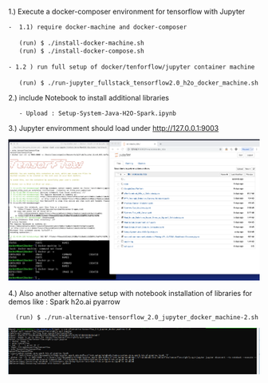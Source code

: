 

   1.) Execute a docker-composer environment for tensorflow with Jupyter

    -  1.1) require docker-machine and docker-composer
     
       (run) $ ./install-docker-machine.sh
       (run) $ ./install-docker-compose.sh 

    - 1.2 ) run full setup of docker/tenforflow/jupyter container machine

       (run) $ ./run-jupyter_fullstack_tensorflow2.0_h2o_docker_machine.sh



   2.) include Notebook to install additional libraries

       - Upload : Setup-System-Java-H2O-Spark.ipynb


   3.) Jupyter enviromment should load under http://127.0.0.1:9003

  ![alt text](images/Docker_container_TensorFlow_Jupyter_h2o.ai_example_image.png?raw=true "Docker Container Jupyter TenforFlow H2o.ai")
  
  
  
   4.) Also another alternative setup with notebook installation of libraries for demos like : Spark h2o.ai pyarrow
   
      (run) $ ./run-alternative-tensorflow_2.0_jupyter_docker_machine-2.sh
   
  ![alt text](images/Run-Alternative-Execute-Notebook-Capture.PNG?raw=true "Alternative Docker container with jupyer notebook Setup-System-Java-Spark-h2o.ai-pyarrow.ipynb run")
